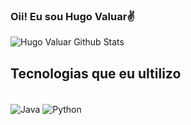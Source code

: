### Oii! Eu sou Hugo Valuar✌️

![Hugo Valuar Github Stats](https://github-readme-stats.vercel.app/api?username=HugoValuar03&show_icons=true&theme=radical)

## Tecnologias que eu ultilizo
<div><br/>
  <img align="center" alt="Java" src="https://img.shields.io/badge/Java-ED8B00?style=for-the-badge&logo=openjdk&logoColor=white" />
  <img align="center" alt="Python" src="https://img.shields.io/badge/Python-14354C?style=for-the-badge&logo=python&logoColor=white" />
</div>
